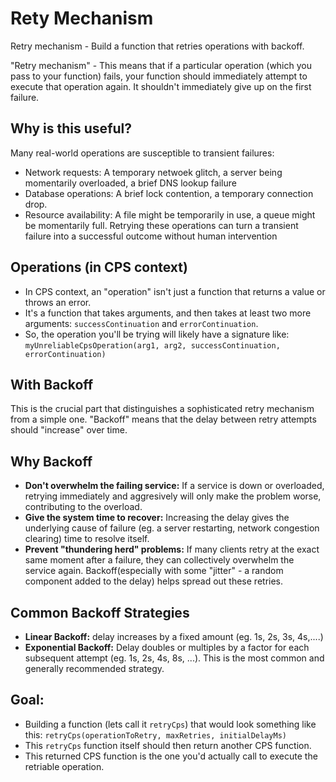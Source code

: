 # Rety Mechanism

Retry mechanism - Build a function that retries operations with backoff.

"Retry mechanism" - This means that if a particular operation (which you pass to your
function) fails, your function should immediately attempt to execute that operation again.
It shouldn't immediately give up on the first failure.

Why is this useful?
-------------------
Many real-world operations are susceptible to transient failures:
* Network requests: A temporary netwoek glitch, a server being momentarily overloaded,
a brief DNS lookup failure
* Database operations: A brief lock contention, a temporary connection drop.
* Resource availability: A file might be temporarily in use, a queue might be momentarily full.
Retrying these operations can turn a transient failure into a successful outcome without human intervention

Operations (in CPS context)
------------------------------
* In CPS context, an "operation" isn't just a function that returns a value or throws an error.
* It's a function that takes arguments, and then takes at least two more arguments:
`successContinuation` and `errorContinuation`.
* So, the operation you'll be trying will likely have a signature like:
`myUnreliableCpsOperation(arg1, arg2, successContinuation, errorContinuation)`

With Backoff
---------------
This is the crucial part that distinguishes a sophisticated retry mechanism from a simple
one. "Backoff" means that the delay between retry attempts should "increase" over time.

Why Backoff
-----------
* **Don't overwhelm the failing service:** If a service is down or overloaded, retrying immediately and aggresively will only make the problem worse, contributing to the 
overload.
* **Give the system time to recover:** Increasing the delay gives the underlying cause of
failure (eg. a server restarting, network congestion clearing) time to resolve itself.
* **Prevent "thundering herd" problems:** If many clients retry at the exact same moment after a failure, they can collectively overwhelm the service again. Backoff(especially with some "jitter" - a random component added to the delay) helps spread out these retries.

Common Backoff Strategies
-------------------------
* **Linear Backoff:** delay increases by a fixed amount (eg. 1s, 2s, 3s, 4s,....)
* **Exponential Backoff:** Delay doubles or multiples by a factor for each subsequent attempt
(eg. 1s, 2s, 4s, 8s, ...). This is the most common and generally recommended strategy.

Goal:
-----
* Building a function (lets call it `retryCps`) that would look something like this: `retryCps(operationToRetry, maxRetries, initialDelayMs)`
* This `retryCps` function itself should then return another CPS function.
* This returned CPS function is the one you'd actually call to execute the retriable operation.